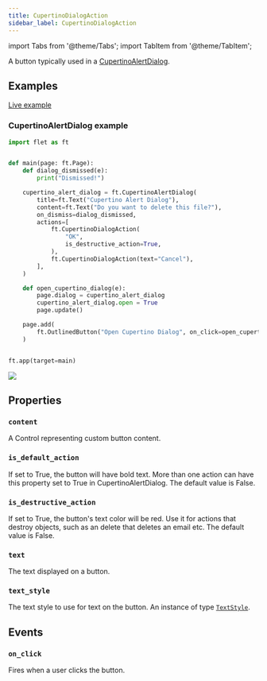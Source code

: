 ```yaml
---
title: CupertinoDialogAction
sidebar_label: CupertinoDialogAction
---
```


import Tabs from '@theme/Tabs';
import TabItem from '@theme/TabItem';

A button typically used in a [CupertinoAlertDialog](/docs/controls/cupertinoalertdialog).

## Examples

[Live example](https://flet-controls-gallery.fly.dev/buttons/cupertinodialogaction)

### CupertinoAlertDialog example

<Tabs groupId="language">
  <TabItem value="python" label="Python" default>

```python
import flet as ft


def main(page: ft.Page):
    def dialog_dismissed(e):
        print("Dismissed!")

    cupertino_alert_dialog = ft.CupertinoAlertDialog(
        title=ft.Text("Cupertino Alert Dialog"),
        content=ft.Text("Do you want to delete this file?"),
        on_dismiss=dialog_dismissed,
        actions=[
            ft.CupertinoDialogAction(
                "OK",
                is_destructive_action=True,
            ),
            ft.CupertinoDialogAction(text="Cancel"),
        ],
    )

    def open_cupertino_dialog(e):
        page.dialog = cupertino_alert_dialog
        cupertino_alert_dialog.open = True
        page.update()

    page.add(
        ft.OutlinedButton("Open Cupertino Dialog", on_click=open_cupertino_dialog),
    )


ft.app(target=main)
```
  </TabItem>

</Tabs>

<img src="/img/docs/controls/cupertinodialogaction/cupertinoalertdialog.png" className="screenshot-50" />

## Properties

### `content`

A Control representing custom button content.

### `is_default_action`

If set to True, the button will have bold text. More than one action can have this property set to True in CupertinoAlertDialog. The default value is False.

### `is_destructive_action`

If set to True, the button's text color will be red. Use it for actions that destroy objects, such as an delete that deletes an email etc. The default value is False.

### `text`

The text displayed on a button.

### `text_style`

The text style to use for text on the button. An instance of type [`TextStyle`](/docs/reference/types/textstyle).

## Events

### `on_click`

Fires when a user clicks the button.